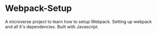 # Webpack-Setup
A microverse project to learn how to setup Webpack. Setting up webpack and all it's dependencies. Built with Javascript.
